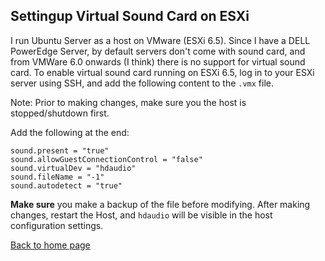 ## Settingup Virtual Sound Card on ESXi

I run Ubuntu Server as a host on VMware (ESXi 6.5). Since I have a DELL PowerEdge Server, by default servers don't come with sound card, and from VMWare 6.0 onwards (I think) there is no support for virtual sound card. To enable virtual sound card running on ESXi 6.5, log in to your ESXi server using SSH, and add the following content to the  `.vmx` file. 

Note: Prior to making changes, make sure you the host is stopped/shutdown first.

Add the following at the end:

```
sound.present = "true"
sound.allowGuestConnectionControl = "false"
sound.virtualDev = "hdaudio"
sound.fileName = "-1"
sound.autodetect = "true"
```
**Make sure** you make a backup of the file before modifying. After making changes, restart the Host, and  `hdaudio` will be visible in the host configuration settings.

[Back to home page](README.md)
